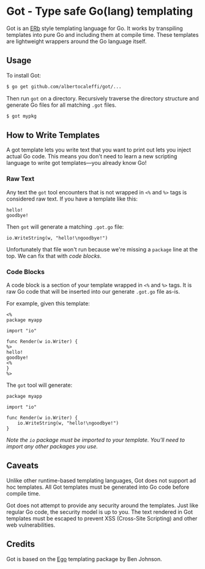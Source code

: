 Got - Type safe Go(lang) templating
===

Got is an [ERb](http://ruby-doc.org/stdlib-2.1.0/libdoc/erb/rdoc/ERB.html) style
templating language for Go. It works by transpiling templates into pure Go and
including them at compile time. These templates are lightweight wrappers around the
Go language itself.

## Usage

To install Got:

```sh
$ go get github.com/albertocaleffi/got/...
```

Then run `got` on a directory. Recursively traverse the directory structure and generate
Go files for all matching `.got` files.

```sh
$ got mypkg
```


## How to Write Templates

A got template lets you write text that you want to print out lets you inject actual
Go code. This means you don't need to learn a new scripting language to write got
templates—you already know Go!

### Raw Text

Any text the `got` tool encounters that is not wrapped in `<%` and `%>` tags is
considered raw text. If you have a template like this:

```
hello!
goodbye!
```

Then `got` will generate a matching `.got.go` file:

```
io.WriteString(w, "hello!\ngoodbye!")
```

Unfortunately that file won't run because we're missing a `package` line at the top.
We can fix that with _code blocks_.


### Code Blocks

A code block is a section of your template wrapped in `<%` and `%>` tags.
It is raw Go code that will be inserted into our generate `.got.go` file as-is.

For example, given this template:

```
<%
package myapp

import "io"

func Render(w io.Writer) {
%>
hello!
goodbye!
<%
}
%>
```

The `got` tool will generate:

```
package myapp

import "io"

func Render(w io.Writer) {
	io.WriteString(w, "hello!\ngoodbye!")
}
```

_Note the `io` package must be imported to your template._
_You'll need to import any other packages you use._

## Caveats

Unlike other runtime-based templating languages, Got does not support ad hoc templates.
All Got templates must be generated into Go code before compile time.

Got does not attempt to provide any security around the templates. Just like regular Go
code, the security model is up to you. The text rendered in Got templates must be
escaped to prevent XSS (Cross-Site Scripting) and other web vulnerabilities.

## Credits

Got is based on the [Ego](https://github.com/benbjohnson/ego) templating package by
Ben Johnson.
